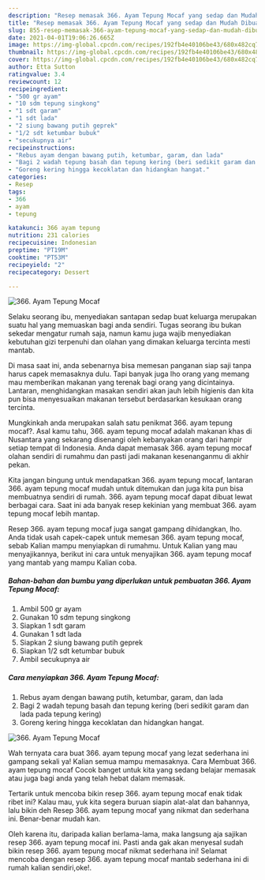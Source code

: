 ```yaml
---
description: "Resep memasak 366. Ayam Tepung Mocaf yang sedap dan Mudah Dibuat"
title: "Resep memasak 366. Ayam Tepung Mocaf yang sedap dan Mudah Dibuat"
slug: 855-resep-memasak-366-ayam-tepung-mocaf-yang-sedap-dan-mudah-dibuat
date: 2021-04-01T19:06:26.665Z
image: https://img-global.cpcdn.com/recipes/192fb4e40106be43/680x482cq70/366-ayam-tepung-mocaf-foto-resep-utama.jpg
thumbnail: https://img-global.cpcdn.com/recipes/192fb4e40106be43/680x482cq70/366-ayam-tepung-mocaf-foto-resep-utama.jpg
cover: https://img-global.cpcdn.com/recipes/192fb4e40106be43/680x482cq70/366-ayam-tepung-mocaf-foto-resep-utama.jpg
author: Etta Sutton
ratingvalue: 3.4
reviewcount: 12
recipeingredient:
- "500 gr ayam"
- "10 sdm tepung singkong"
- "1 sdt garam"
- "1 sdt lada"
- "2 siung bawang putih geprek"
- "1/2 sdt ketumbar bubuk"
- "secukupnya air"
recipeinstructions:
- "Rebus ayam dengan bawang putih, ketumbar, garam, dan lada"
- "Bagi 2 wadah tepung basah dan tepung kering (beri sedikit garam dan lada pada tepung kering)"
- "Goreng kering hingga kecoklatan dan hidangkan hangat."
categories:
- Resep
tags:
- 366
- ayam
- tepung

katakunci: 366 ayam tepung 
nutrition: 231 calories
recipecuisine: Indonesian
preptime: "PT19M"
cooktime: "PT53M"
recipeyield: "2"
recipecategory: Dessert

---
```



![366. Ayam Tepung Mocaf](https://img-global.cpcdn.com/recipes/192fb4e40106be43/680x482cq70/366-ayam-tepung-mocaf-foto-resep-utama.jpg)

Selaku seorang ibu, menyediakan santapan sedap buat keluarga merupakan suatu hal yang memuaskan bagi anda sendiri. Tugas seorang ibu bukan sekedar mengatur rumah saja, namun kamu juga wajib menyediakan kebutuhan gizi terpenuhi dan olahan yang dimakan keluarga tercinta mesti mantab.

Di masa  saat ini, anda sebenarnya bisa memesan panganan siap saji tanpa harus capek memasaknya dulu. Tapi banyak juga lho orang yang memang mau memberikan makanan yang terenak bagi orang yang dicintainya. Lantaran, menghidangkan masakan sendiri akan jauh lebih higienis dan kita pun bisa menyesuaikan makanan tersebut berdasarkan kesukaan orang tercinta. 



Mungkinkah anda merupakan salah satu penikmat 366. ayam tepung mocaf?. Asal kamu tahu, 366. ayam tepung mocaf adalah makanan khas di Nusantara yang sekarang disenangi oleh kebanyakan orang dari hampir setiap tempat di Indonesia. Anda dapat memasak 366. ayam tepung mocaf olahan sendiri di rumahmu dan pasti jadi makanan kesenanganmu di akhir pekan.

Kita jangan bingung untuk mendapatkan 366. ayam tepung mocaf, lantaran 366. ayam tepung mocaf mudah untuk ditemukan dan juga kita pun bisa membuatnya sendiri di rumah. 366. ayam tepung mocaf dapat dibuat lewat berbagai cara. Saat ini ada banyak resep kekinian yang membuat 366. ayam tepung mocaf lebih mantap.

Resep 366. ayam tepung mocaf juga sangat gampang dihidangkan, lho. Anda tidak usah capek-capek untuk memesan 366. ayam tepung mocaf, sebab Kalian mampu menyiapkan di rumahmu. Untuk Kalian yang mau menyajikannya, berikut ini cara untuk menyajikan 366. ayam tepung mocaf yang mantab yang mampu Kalian coba.

<!--inarticleads1-->

##### Bahan-bahan dan bumbu yang diperlukan untuk pembuatan 366. Ayam Tepung Mocaf:

1. Ambil 500 gr ayam
1. Gunakan 10 sdm tepung singkong
1. Siapkan 1 sdt garam
1. Gunakan 1 sdt lada
1. Siapkan 2 siung bawang putih geprek
1. Siapkan 1/2 sdt ketumbar bubuk
1. Ambil secukupnya air




<!--inarticleads2-->

##### Cara menyiapkan 366. Ayam Tepung Mocaf:

1. Rebus ayam dengan bawang putih, ketumbar, garam, dan lada
1. Bagi 2 wadah tepung basah dan tepung kering (beri sedikit garam dan lada pada tepung kering)
1. Goreng kering hingga kecoklatan dan hidangkan hangat.
<img src="//assets-global.cpcdn.com/assets/icons/button_play-2c75c40dde080a61004c1f40b05d8f140eaff45d7e9e6481dc71c63d2e7c4909.png" alt="366. Ayam Tepung Mocaf">



Wah ternyata cara buat 366. ayam tepung mocaf yang lezat sederhana ini gampang sekali ya! Kalian semua mampu memasaknya. Cara Membuat 366. ayam tepung mocaf Cocok banget untuk kita yang sedang belajar memasak atau juga bagi anda yang telah hebat dalam memasak.

Tertarik untuk mencoba bikin resep 366. ayam tepung mocaf enak tidak ribet ini? Kalau mau, yuk kita segera buruan siapin alat-alat dan bahannya, lalu bikin deh Resep 366. ayam tepung mocaf yang nikmat dan sederhana ini. Benar-benar mudah kan. 

Oleh karena itu, daripada kalian berlama-lama, maka langsung aja sajikan resep 366. ayam tepung mocaf ini. Pasti anda gak akan menyesal sudah bikin resep 366. ayam tepung mocaf nikmat sederhana ini! Selamat mencoba dengan resep 366. ayam tepung mocaf mantab sederhana ini di rumah kalian sendiri,oke!.

